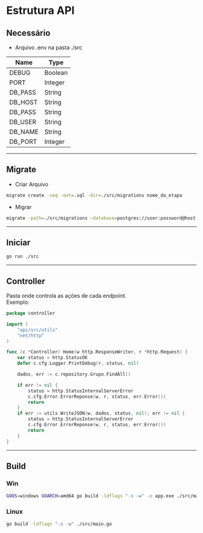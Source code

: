 # Estrutura API

## Necessário

- Arquivo .env na pasta ./src

| Name    | Type    |
|---------|---------|
| DEBUG   | Boolean |
| PORT    | Integer |
| DB_PASS | String  |
| DB_HOST | String  |
| DB_PASS | String  |
| DB_USER | String  |
| DB_NAME | String  |
| DB_PORT | Integer |
---
## Migrate
- Criar Arquivo
```bash
migrate create -seq -ext=.sql -dir=./src/migrations nome_da_etapa
 ```
- Migrar
```bash
migrate -path=./src/migrations -database=postgres://user:password@host:port/dbname up
``` 
---
## Iniciar
```bash
go run ./src
```
---
## Controller
Pasta onde controla as ações de cada endpoint.<br>
Exemplo:
```go
package controller

import (
	"api/src/utils"
	"net/http"
)

func (c *Controller) Home(w http.ResponseWriter, r *http.Request) {
	var status = http.StatusOK
	defer c.cfg.Logger.PrintDebug(r, status, nil)

	dados, err := c.repository.Grupo.FindAll()

	if err != nil {
		status = http.StatusInternalServerError
		c.cfg.Error.ErrorReponse(w, r, status, err.Error())
		return
	}
	if err := utils.WriteJSON(w, dados, status, nil); err != nil {
		status = http.StatusInternalServerError
		c.cfg.Error.ErrorReponse(w, r, status, err.Error())
		return
	}
}

```
---
## Build
### Win
```bash
GOOS=windows GOARCH=amd64 go build -ldflags "-s -w" -o app.exe ./src/main.go 
```
### Linux
```bash
go build -ldflags "-s -w" ./src/main.go 
```


